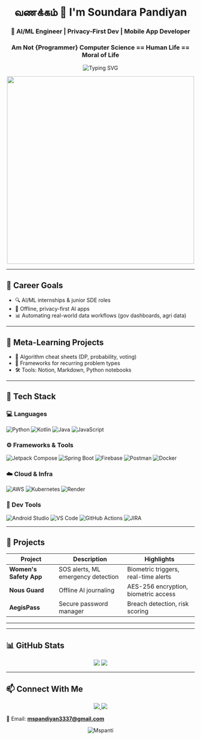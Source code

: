 <h1 align="center">வணக்கம் 🙏 I'm Soundara Pandiyan</h1>
<h3 align="center">🚀 AI/ML Engineer | Privacy-First Dev | Mobile App Developer </h3>
<h3 align="center"> Am Not {Programmer} Computer Science == Human Life  == Moral of Life  </h3>

<p align="center">
  <img src="https://readme-typing-svg.demolab.com?font=Fira+Code&weight=500&size=24&pause=1000&color=00F7FF&center=true&vCenter=true&width=600&lines=வணக்கம்+நான்+சௌந்தரா+பாண்டியன்;AI%2FML+Engineer+%7C+Privacy-First+Dev;AgriTude+Hackathon+Lead+🚀;Python+%7C+Selenium+%7C+Firebase+%7C+Docker+%7C+Postman" alt="Typing SVG" />
</p>

<p align="center">
  <img src="https://github.com/Anmol-Baranwal/Cool-GIFs-For-GitHub/blob/main/Assets/Coding%20Vibe.gif?raw=true" width="500"/>
</p>

---

## 🎯 Career Goals

- 🔍 AI/ML internships & junior SDE roles  
- 🧠 Offline, privacy-first AI apps  
- 📊 Automating real-world data workflows (gov dashboards, agri data)

---

## 🧪 Meta-Learning Projects

- 📘 Algorithm cheat sheets (DP, probability, voting)  
- 🧠 Frameworks for recurring problem types  
- 🛠️ Tools: Notion, Markdown, Python notebooks

---

## 🧰 Tech Stack

### 💻 Languages  
![Python](https://img.shields.io/badge/Python-FFD43B?style=for-the-badge&logo=python&logoColor=blue)
![Kotlin](https://img.shields.io/badge/Kotlin-7F52FF?style=for-the-badge&logo=kotlin&logoColor=white)
![Java](https://img.shields.io/badge/Java-ED8B00?style=for-the-badge&logo=openjdk&logoColor=white)
![JavaScript](https://img.shields.io/badge/JavaScript-F7DF1E?style=for-the-badge&logo=javascript&logoColor=black)

### ⚙️ Frameworks & Tools  
![Jetpack Compose](https://img.shields.io/badge/Jetpack_Compose-4285F4?style=for-the-badge&logo=jetpackcompose&logoColor=white)
![Spring Boot](https://img.shields.io/badge/Spring_Boot-6DB33F?style=for-the-badge&logo=springboot&logoColor=white)
![Firebase](https://img.shields.io/badge/Firebase-FFCA28?style=for-the-badge&logo=firebase&logoColor=black)
![Postman](https://img.shields.io/badge/Postman-FF6C37?style=for-the-badge&logo=postman&logoColor=white)
![Docker](https://img.shields.io/badge/Docker-2496ED?style=for-the-badge&logo=docker&logoColor=white)

### ☁️ Cloud & Infra  
![AWS](https://img.shields.io/badge/AWS-232F3E?style=for-the-badge&logo=amazonaws&logoColor=white)
![Kubernetes](https://img.shields.io/badge/Kubernetes-326CE5?style=for-the-badge&logo=kubernetes&logoColor=white)
![Render](https://img.shields.io/badge/Render-46E3B7?style=for-the-badge&logo=render&logoColor=black)

### 🧠 Dev Tools  
![Android Studio](https://img.shields.io/badge/Android_Studio-3DDC84?style=for-the-badge&logo=androidstudio&logoColor=white)
![VS Code](https://img.shields.io/badge/VS_Code-007ACC?style=for-the-badge&logo=visualstudiocode&logoColor=white)
![GitHub Actions](https://img.shields.io/badge/GitHub_Actions-2088FF?style=for-the-badge&logo=githubactions&logoColor=white)
![JIRA](https://img.shields.io/badge/JIRA-0052CC?style=for-the-badge&logo=jira&logoColor=white)

---

## 📱 Projects

| Project | Description | Highlights |
|--------|-------------|------------|
| **Women's Safety App** | SOS alerts, ML emergency detection | Biometric triggers, real-time alerts |
| **Nous Guard** | Offline AI journaling | AES-256 encryption, biometric access |
| **AegisPass** | Secure password manager | Breach detection, risk scoring |

---



---

## 📊 GitHub Stats

<p align="center">
  <img src="https://github-readme-stats.vercel.app/api?username=Mspanti&show_icons=true&theme=radical" />
  <img src="https://github-readme-streak-stats.herokuapp.com/?user=Mspanti&theme=radical" />
</p>

---

## 📫 Connect With Me

<p align="center">
  <a href="https://www.linkedin.com/in/soundara-pant">
    <img src="https://img.shields.io/badge/LinkedIn-0077B5?style=for-the-badge&logo=linkedin&logoColor=white" />
  </a>
  <a href="https://soundar-portfolio-sde.onrender.com/">
    <img src="https://img.shields.io/badge/Portfolio-000000?style=for-the-badge&logo=firefox&logoColor=white" />
  </a>
</p>

📧 Email: **mspandiyan3337@gmail.com**

<p align="center">
  <img src="https://komarev.com/ghpvc/?username=Mspanti&label=Profile%20views&color=0e75b6&style=flat" alt="Mspanti" />
 

</p>
